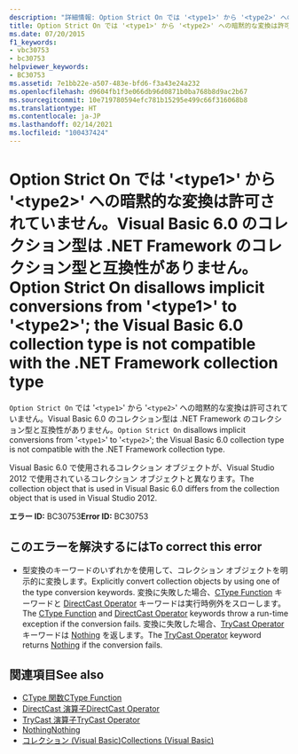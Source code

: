 ```yaml
---
description: "詳細情報: Option Strict On では '<type1>' から '<type2>' への暗黙的な変換は許可されていません。Visual Basic 6.0 のコレクション型は .NET Framework のコレクション型と互換性がありません"
title: Option Strict On では '<type1>' から '<type2>' への暗黙的な変換は許可されていません。Visual Basic 6.0 のコレクション型は .NET Framework のコレクション型と互換性がありません。
ms.date: 07/20/2015
f1_keywords:
- vbc30753
- bc30753
helpviewer_keywords:
- BC30753
ms.assetid: 7e1bb22e-a507-483e-bfd6-f3a43e24a232
ms.openlocfilehash: d9604fb1f3e066db96d0871b0ba768b8d9ac2b67
ms.sourcegitcommit: 10e719780594efc781b15295e499c66f316068b8
ms.translationtype: HT
ms.contentlocale: ja-JP
ms.lasthandoff: 02/14/2021
ms.locfileid: "100437424"
---
```

# <a name="option-strict-on-disallows-implicit-conversions-from-type1-to-type2-the-visual-basic-60-collection-type-is-not-compatible-with-the-net-framework-collection-type"></a><span data-ttu-id="da5fa-103">Option Strict On では '\<type1>' から '\<type2>' への暗黙的な変換は許可されていません。Visual Basic 6.0 のコレクション型は .NET Framework のコレクション型と互換性がありません。</span><span class="sxs-lookup"><span data-stu-id="da5fa-103">Option Strict On disallows implicit conversions from '\<type1>' to '\<type2>'; the Visual Basic 6.0 collection type is not compatible with the .NET Framework collection type</span></span>

<span data-ttu-id="da5fa-104">`Option Strict On` では '`<type1>`' から '`<type2>`' への暗黙的な変換は許可されていません。Visual Basic 6.0 のコレクション型は .NET Framework のコレクション型と互換性がありません。</span><span class="sxs-lookup"><span data-stu-id="da5fa-104">`Option Strict On` disallows implicit conversions from '`<type1>`' to '`<type2>`'; the Visual Basic 6.0 collection type is not compatible with the .NET Framework collection type.</span></span>

 <span data-ttu-id="da5fa-105">Visual Basic 6.0 で使用されるコレクション オブジェクトが、Visual Studio 2012 で使用されているコレクション オブジェクトと異なります。</span><span class="sxs-lookup"><span data-stu-id="da5fa-105">The collection object that is used in Visual Basic 6.0 differs from the collection object that is used in Visual Studio 2012.</span></span>

 <span data-ttu-id="da5fa-106">**エラー ID:** BC30753</span><span class="sxs-lookup"><span data-stu-id="da5fa-106">**Error ID:** BC30753</span></span>

## <a name="to-correct-this-error"></a><span data-ttu-id="da5fa-107">このエラーを解決するには</span><span class="sxs-lookup"><span data-stu-id="da5fa-107">To correct this error</span></span>

- <span data-ttu-id="da5fa-108">型変換のキーワードのいずれかを使用して、コレクション オブジェクトを明示的に変換します。</span><span class="sxs-lookup"><span data-stu-id="da5fa-108">Explicitly convert collection objects by using one of the type conversion keywords.</span></span> <span data-ttu-id="da5fa-109">変換に失敗した場合、[CType Function](../language-reference/functions/ctype-function.md) キーワードと [DirectCast Operator](../language-reference/operators/directcast-operator.md) キーワードは実行時例外をスローします。</span><span class="sxs-lookup"><span data-stu-id="da5fa-109">The [CType Function](../language-reference/functions/ctype-function.md) and [DirectCast Operator](../language-reference/operators/directcast-operator.md) keywords throw a run-time exception if the conversion fails.</span></span> <span data-ttu-id="da5fa-110">変換に失敗した場合、[TryCast Operator](../language-reference/operators/trycast-operator.md) キーワードは [Nothing](../language-reference/nothing.md) を返します。</span><span class="sxs-lookup"><span data-stu-id="da5fa-110">The [TryCast Operator](../language-reference/operators/trycast-operator.md) keyword returns [Nothing](../language-reference/nothing.md) if the conversion fails.</span></span>

## <a name="see-also"></a><span data-ttu-id="da5fa-111">関連項目</span><span class="sxs-lookup"><span data-stu-id="da5fa-111">See also</span></span>

- [<span data-ttu-id="da5fa-112">CType 関数</span><span class="sxs-lookup"><span data-stu-id="da5fa-112">CType Function</span></span>](../language-reference/functions/ctype-function.md)
- [<span data-ttu-id="da5fa-113">DirectCast 演算子</span><span class="sxs-lookup"><span data-stu-id="da5fa-113">DirectCast Operator</span></span>](../language-reference/operators/directcast-operator.md)
- [<span data-ttu-id="da5fa-114">TryCast 演算子</span><span class="sxs-lookup"><span data-stu-id="da5fa-114">TryCast Operator</span></span>](../language-reference/operators/trycast-operator.md)
- [<span data-ttu-id="da5fa-115">Nothing</span><span class="sxs-lookup"><span data-stu-id="da5fa-115">Nothing</span></span>](../language-reference/nothing.md)
- [<span data-ttu-id="da5fa-116">コレクション (Visual Basic)</span><span class="sxs-lookup"><span data-stu-id="da5fa-116">Collections (Visual Basic)</span></span>](../programming-guide/concepts/collections.md)
